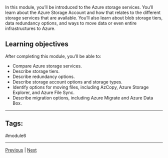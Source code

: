 In this module, you’ll be introduced to the Azure storage services. You’ll learn about the Azure Storage Account and how that relates to the different storage services that are available. You’ll also learn about blob storage tiers, data redundancy options, and ways to move data or even entire infrastructures to Azure.

## Learning objectives

After completing this module, you’ll be able to:

- Compare Azure storage services.
- Describe storage tiers.
- Describe redundancy options.
- Describe storage account options and storage types.
- Identify options for moving files, including AzCopy, Azure Storage Explorer, and Azure File Sync.
- Describe migration options, including Azure Migrate and Azure Data Box.

---
## Tags:
#module6

---
[Previous](Summary-Describe-Azure-Compute-and-Networking-Services.md) | [Next](Describe-Azure-Storage-Accounts)
